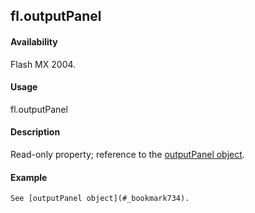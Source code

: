 ## fl.outputPanel

#### Availability

Flash MX 2004.

#### Usage

fl.outputPanel

#### Description

Read-only property; reference to the [outputPanel object](#_bookmark734).

#### Example

```
See [outputPanel object](#_bookmark734).

```